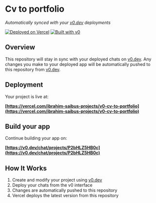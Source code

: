 # Cv to portfolio

*Automatically synced with your [v0.dev](https://v0.dev) deployments*

[![Deployed on Vercel](https://img.shields.io/badge/Deployed%20on-Vercel-black?style=for-the-badge&logo=vercel)](https://vercel.com/ibrahim-saibus-projects/v0-cv-to-portfolio)
[![Built with v0](https://img.shields.io/badge/Built%20with-v0.dev-black?style=for-the-badge)](https://v0.dev/chat/projects/P2bHLZ5HB0c)

## Overview

This repository will stay in sync with your deployed chats on [v0.dev](https://v0.dev).
Any changes you make to your deployed app will be automatically pushed to this repository from [v0.dev](https://v0.dev).

## Deployment

Your project is live at:

**[https://vercel.com/ibrahim-saibus-projects/v0-cv-to-portfolio](https://vercel.com/ibrahim-saibus-projects/v0-cv-to-portfolio)**

## Build your app

Continue building your app on:

**[https://v0.dev/chat/projects/P2bHLZ5HB0c](https://v0.dev/chat/projects/P2bHLZ5HB0c)**

## How It Works

1. Create and modify your project using [v0.dev](https://v0.dev)
2. Deploy your chats from the v0 interface
3. Changes are automatically pushed to this repository
4. Vercel deploys the latest version from this repository